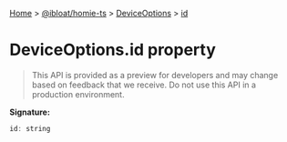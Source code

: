 [Home](./index) &gt; [@ibloat/homie-ts](./homie-ts.md) &gt; [DeviceOptions](./homie-ts.deviceoptions.md) &gt; [id](./homie-ts.deviceoptions.id.md)

# DeviceOptions.id property

> This API is provided as a preview for developers and may change based on feedback that we receive. Do not use this API in a production environment.


**Signature:**
```javascript
id: string
```
